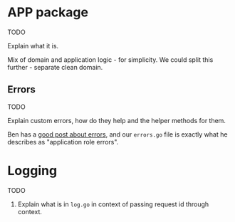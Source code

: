 # APP package

TODO

Explain what it is. 

Mix of domain and application logic - for simplicity. We could split this further - separate clean domain.

## Errors

TODO

Explain custom errors, how do they help and the helper methods for them. 

Ben has a [good post about errors](https://www.gobeyond.dev/failure-is-your-domain/), and our `errors.go` file is exactly what he describes as "application role errors".

# Logging

TODO

1. Explain what is in `log.go` in context of passing request id through context. 